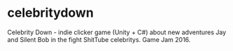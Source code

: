 # celebritydown
Celebrity Down - indie clicker game (Unity + С#) about new adventures Jay and Silent Bob in the fight ShitTube celebritys. Game Jam 2016.
